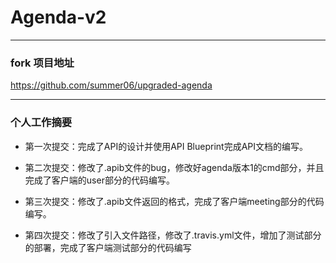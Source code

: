 # Agenda-v2
---
### fork 项目地址
https://github.com/summer06/upgraded-agenda

---
### 个人工作摘要

- 第一次提交：完成了API的设计并使用API Blueprint完成API文档的编写。

- 第二次提交：修改了.apib文件的bug，修改好agenda版本1的cmd部分，并且完成了客户端的user部分的代码编写。

- 第三次提交：修改了.apib文件返回的格式，完成了客户端meeting部分的代码编写。

- 第四次提交：修改了引入文件路径，修改了.travis.yml文件，增加了测试部分的部署，完成了客户端测试部分的代码编写
